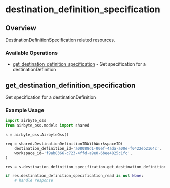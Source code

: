 # destination_definition_specification

## Overview

DestinationDefinitionSpecification related resources.

### Available Operations

* [get_destination_definition_specification](#get_destination_definition_specification) - Get specification for a destinationDefinition

## get_destination_definition_specification

Get specification for a destinationDefinition

### Example Usage

```python
import airbyte_oss
from airbyte_oss.models import shared

s = airbyte_oss.AirbyteOss()

req = shared.DestinationDefinitionIDWithWorkspaceID(
    destination_definition_id='a08088d1-00ef-4ada-a00e-f0422eb2164c',
    workspace_id='f9ab8366-c723-4ffd-a9e0-6bee4825c1fc',
)

res = s.destination_definition_specification.get_destination_definition_specification(req)

if res.destination_definition_specification_read is not None:
    # handle response
```
